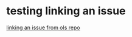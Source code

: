 # testing linking an issue
[linking an issue from ols repo](https://github.com/open-life-science/ols-7/issues)



